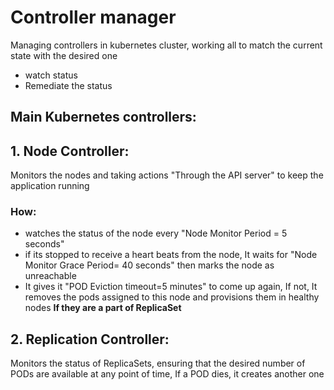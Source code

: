 # Controller manager
Managing controllers in kubernetes cluster, working all to match the current state with the desired one 
- watch status 
- Remediate the status

## Main Kubernetes controllers: 
## 1.  Node Controller: 
Monitors the nodes and taking actions "Through the API server" to keep the application running 
### How: 
- watches the status of the node every "Node Monitor Period = 5 seconds" 
- if its stopped to receive a heart beats from the node, It waits for "Node Monitor Grace Period= 40 seconds" then marks the node as unreachable  
- It gives it "POD Eviction timeout=5 minutes"  to come up again, If not, It removes the pods assigned to this node and provisions them in healthy nodes **If they are a part of ReplicaSet**
 
## 2.  Replication Controller: 
Monitors the status of ReplicaSets, ensuring that the desired number of PODs are available at any point of time, If a POD dies, it creates another one 

